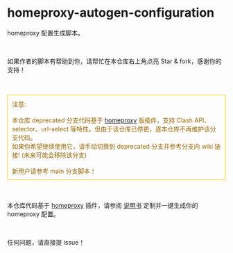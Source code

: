 # homeproxy-autogen-configuration



homeproxy 配置生成脚本。

<br/>

如果作者的脚本有帮助到你，请帮忙在本仓库右上角点亮 Star & fork，感谢你的支持！

<br/>

<br/>

<div style="padding: 10px; border: 1px solid #ffcc00; background - color: #ffffcc; color: #996600;">
    注意: 
    <br/>
    <br/>
    本仓库 deprecated 分支代码基于 <a href="https://github.com/muink" target="_blank">homeproxy</a> 版插件，支持 Clash API、selector、url-select 等特性。但由于该仓库已停更，遂本仓库不再维护该分支代码。
	<br/>
	如果你希望继续使用它，请手动切换到 deprecated 分支并参考分支内 wiki 链接! (未来可能会移除该分支)
	<br/>
	<br/>
	新用户请参考 main 分支脚本！
</div>
<br/>

<br/>

本仓库代码基于 [homeproxy](https://github.com/immortalwrt/homeproxy) 插件，请参阅 [说明书](https://thisisian-w.github.io/2024/10/30/homeproxy-one-click-configure-scripts) 定制并一键生成你的 homeproxy 配置。

<br/>

任何问题，请直接提 issue！
